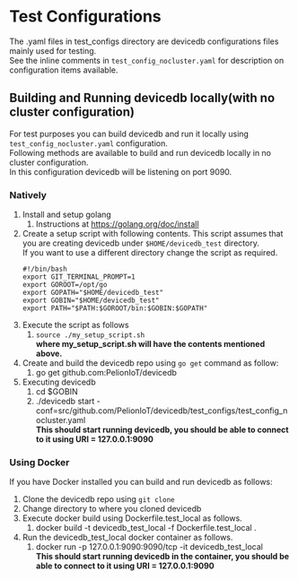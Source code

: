 # Test Configurations
The .yaml files in test_configs directory are devicedb configurations files mainly used for testing.<br>
See the inline comments in ```test_config_nocluster.yaml``` for description on configuration items available.<br>

## Building and Running devicedb locally(with no cluster configuration)
For test purposes you can build devicedb and run it locally using ```test_config_nocluster.yaml``` configuration.<br> 
Following methods are available to build and run devicedb locally in no cluster configuration.<br>
In this configuration devicedb will be listening on port 9090.<br>

### Natively
1. Install and setup golang
   1. Instructions at https://golang.org/doc/install
1. Create a setup script with following contents. This script assumes that you are creating devicedb under ```$HOME/devicedb_test``` directory.<br>
   If you want to use a different directory change the script as required.
   ```shell
   #!/bin/bash
   export GIT_TERMINAL_PROMPT=1
   export GOROOT=/opt/go
   export GOPATH="$HOME/devicedb_test"
   export GOBIN="$HOME/devicedb_test"
   export PATH="$PATH:$GOROOT/bin:$GOBIN:$GOPATH"
   ```
1. Execute the script as follows   
   1. ```source ./my_setup_script.sh```<br> **where my_setup_script.sh will have the contents mentioned above.**
1. Create and build the devicedb repo using ```go get``` command as follow:
   1. go get github.com:PelionIoT/devicedb
1. Executing devicedb
   1. cd $GOBIN
   1. ./devicedb start -conf=src/github.com/PelionIoT/devicedb/test_configs/test_config_nocluster.yaml<br> **This should start running devicedb, you should be able to connect to it using URI = 127.0.0.1:9090**

### Using Docker
If you have Docker installed you can build and run devicedb as follows:
1. Clone the devicedb repo using ```git clone```
1. Change directory to where you cloned devicedb
1. Execute docker build using Dockerfile.test_local as follows.
   1. docker build -t devicedb_test_local -f Dockerfile.test_local .
1. Run the devicedb_test_local docker container as follows.
   1. docker run -p 127.0.0.1:9090:9090/tcp -it devicedb_test_local <br> **This should start running devicedb in the container, you should be able to connect to it using URI = 127.0.0.1:9090**


